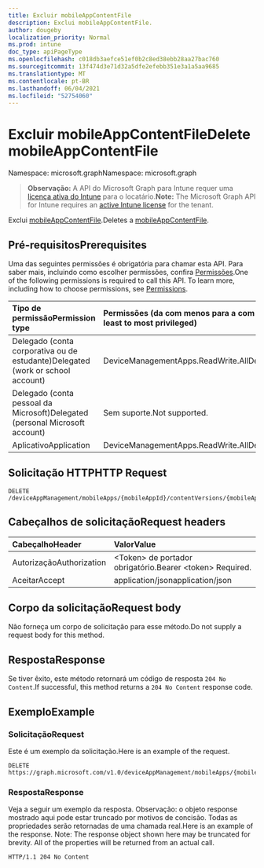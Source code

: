 ```yaml
---
title: Excluir mobileAppContentFile
description: Exclui mobileAppContentFile.
author: dougeby
localization_priority: Normal
ms.prod: intune
doc_type: apiPageType
ms.openlocfilehash: c018db3aefce51ef0b2c8ed38ebb28aa27bac760
ms.sourcegitcommit: 13f474d3e71d32a5dfe2efebb351e3a1a5aa9685
ms.translationtype: MT
ms.contentlocale: pt-BR
ms.lasthandoff: 06/04/2021
ms.locfileid: "52754060"
---
```

# <a name="delete-mobileappcontentfile"></a><span data-ttu-id="c41e7-103">Excluir mobileAppContentFile</span><span class="sxs-lookup"><span data-stu-id="c41e7-103">Delete mobileAppContentFile</span></span>

<span data-ttu-id="c41e7-104">Namespace: microsoft.graph</span><span class="sxs-lookup"><span data-stu-id="c41e7-104">Namespace: microsoft.graph</span></span>

> <span data-ttu-id="c41e7-105">**Observação:** A API do Microsoft Graph para Intune requer uma [licença ativa do Intune](https://go.microsoft.com/fwlink/?linkid=839381) para o locatário.</span><span class="sxs-lookup"><span data-stu-id="c41e7-105">**Note:** The Microsoft Graph API for Intune requires an [active Intune license](https://go.microsoft.com/fwlink/?linkid=839381) for the tenant.</span></span>

<span data-ttu-id="c41e7-106">Exclui [mobileAppContentFile](../resources/intune-apps-mobileappcontentfile.md).</span><span class="sxs-lookup"><span data-stu-id="c41e7-106">Deletes a [mobileAppContentFile](../resources/intune-apps-mobileappcontentfile.md).</span></span>

## <a name="prerequisites"></a><span data-ttu-id="c41e7-107">Pré-requisitos</span><span class="sxs-lookup"><span data-stu-id="c41e7-107">Prerequisites</span></span>
<span data-ttu-id="c41e7-p101">Uma das seguintes permissões é obrigatória para chamar esta API. Para saber mais, incluindo como escolher permissões, confira [Permissões](/graph/permissions-reference).</span><span class="sxs-lookup"><span data-stu-id="c41e7-p101">One of the following permissions is required to call this API. To learn more, including how to choose permissions, see [Permissions](/graph/permissions-reference).</span></span>

|<span data-ttu-id="c41e7-110">Tipo de permissão</span><span class="sxs-lookup"><span data-stu-id="c41e7-110">Permission type</span></span>|<span data-ttu-id="c41e7-111">Permissões (da com menos para a com mais privilégios)</span><span class="sxs-lookup"><span data-stu-id="c41e7-111">Permissions (from least to most privileged)</span></span>|
|:---|:---|
|<span data-ttu-id="c41e7-112">Delegado (conta corporativa ou de estudante)</span><span class="sxs-lookup"><span data-stu-id="c41e7-112">Delegated (work or school account)</span></span>|<span data-ttu-id="c41e7-113">DeviceManagementApps.ReadWrite.All</span><span class="sxs-lookup"><span data-stu-id="c41e7-113">DeviceManagementApps.ReadWrite.All</span></span>|
|<span data-ttu-id="c41e7-114">Delegado (conta pessoal da Microsoft)</span><span class="sxs-lookup"><span data-stu-id="c41e7-114">Delegated (personal Microsoft account)</span></span>|<span data-ttu-id="c41e7-115">Sem suporte.</span><span class="sxs-lookup"><span data-stu-id="c41e7-115">Not supported.</span></span>|
|<span data-ttu-id="c41e7-116">Aplicativo</span><span class="sxs-lookup"><span data-stu-id="c41e7-116">Application</span></span>|<span data-ttu-id="c41e7-117">DeviceManagementApps.ReadWrite.All</span><span class="sxs-lookup"><span data-stu-id="c41e7-117">DeviceManagementApps.ReadWrite.All</span></span>|

## <a name="http-request"></a><span data-ttu-id="c41e7-118">Solicitação HTTP</span><span class="sxs-lookup"><span data-stu-id="c41e7-118">HTTP Request</span></span>
<!-- {
  "blockType": "ignored"
}
-->
``` http
DELETE /deviceAppManagement/mobileApps/{mobileAppId}/contentVersions/{mobileAppContentId}/files/{mobileAppContentFileId}
```

## <a name="request-headers"></a><span data-ttu-id="c41e7-119">Cabeçalhos de solicitação</span><span class="sxs-lookup"><span data-stu-id="c41e7-119">Request headers</span></span>
|<span data-ttu-id="c41e7-120">Cabeçalho</span><span class="sxs-lookup"><span data-stu-id="c41e7-120">Header</span></span>|<span data-ttu-id="c41e7-121">Valor</span><span class="sxs-lookup"><span data-stu-id="c41e7-121">Value</span></span>|
|:---|:---|
|<span data-ttu-id="c41e7-122">Autorização</span><span class="sxs-lookup"><span data-stu-id="c41e7-122">Authorization</span></span>|<span data-ttu-id="c41e7-123">&lt;Token&gt; de portador obrigatório.</span><span class="sxs-lookup"><span data-stu-id="c41e7-123">Bearer &lt;token&gt; Required.</span></span>|
|<span data-ttu-id="c41e7-124">Aceitar</span><span class="sxs-lookup"><span data-stu-id="c41e7-124">Accept</span></span>|<span data-ttu-id="c41e7-125">application/json</span><span class="sxs-lookup"><span data-stu-id="c41e7-125">application/json</span></span>|

## <a name="request-body"></a><span data-ttu-id="c41e7-126">Corpo da solicitação</span><span class="sxs-lookup"><span data-stu-id="c41e7-126">Request body</span></span>
<span data-ttu-id="c41e7-127">Não forneça um corpo de solicitação para esse método.</span><span class="sxs-lookup"><span data-stu-id="c41e7-127">Do not supply a request body for this method.</span></span>

## <a name="response"></a><span data-ttu-id="c41e7-128">Resposta</span><span class="sxs-lookup"><span data-stu-id="c41e7-128">Response</span></span>
<span data-ttu-id="c41e7-129">Se tiver êxito, este método retornará um código de resposta `204 No Content`.</span><span class="sxs-lookup"><span data-stu-id="c41e7-129">If successful, this method returns a `204 No Content` response code.</span></span>

## <a name="example"></a><span data-ttu-id="c41e7-130">Exemplo</span><span class="sxs-lookup"><span data-stu-id="c41e7-130">Example</span></span>

### <a name="request"></a><span data-ttu-id="c41e7-131">Solicitação</span><span class="sxs-lookup"><span data-stu-id="c41e7-131">Request</span></span>
<span data-ttu-id="c41e7-132">Este é um exemplo da solicitação.</span><span class="sxs-lookup"><span data-stu-id="c41e7-132">Here is an example of the request.</span></span>
``` http
DELETE https://graph.microsoft.com/v1.0/deviceAppManagement/mobileApps/{mobileAppId}/contentVersions/{mobileAppContentId}/files/{mobileAppContentFileId}
```

### <a name="response"></a><span data-ttu-id="c41e7-133">Resposta</span><span class="sxs-lookup"><span data-stu-id="c41e7-133">Response</span></span>
<span data-ttu-id="c41e7-p102">Veja a seguir um exemplo da resposta. Observação: o objeto response mostrado aqui pode estar truncado por motivos de concisão. Todas as propriedades serão retornadas de uma chamada real.</span><span class="sxs-lookup"><span data-stu-id="c41e7-p102">Here is an example of the response. Note: The response object shown here may be truncated for brevity. All of the properties will be returned from an actual call.</span></span>
``` http
HTTP/1.1 204 No Content
```




